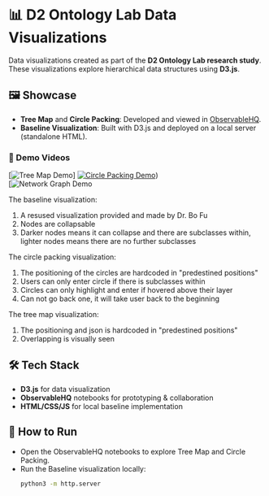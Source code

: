 # 📊 D2 Ontology Lab Data Visualizations

Data visualizations created as part of the **D2 Ontology Lab research study**.  
These visualizations explore hierarchical data structures using **D3.js**.

## 🖼️ Showcase

- **Tree Map** and **Circle Packing**: Developed and viewed in [ObservableHQ](https://observablehq.com).  
- **Baseline Visualization**: Built with D3.js and deployed on a local server (standalone HTML).  

### 🎥 Demo Videos
[![Tree Map Demo](https://youtu.be/3mEUm3YyM54)]
[![Circle Packing Demo](https://youtu.be/2TzsnzGQRoY)](https://youtu.be/2TzsnzGQRoY?si=lMVGxtZFO6yEoBaR))  
[![Network Graph Demo](https://youtu.be/I9XvBcPzfns)  

The baseline visualization:
1. A resused visualization provided and made by Dr. Bo Fu
2. Nodes are collapsable
3. Darker nodes means it can collapse and there are subclasses within, lighter nodes means there are no further subclasses

The circle packing visualization:
1. The positioning of the circles are hardcoded in "predestined positions"
2. Users can only enter circle if there is subclasses within
3. Circles can only highlight and enter if hovered above their layer
4. Can not go back one, it will take user back to the beginning

The tree map visualization:
1. The positioning and json is hardcoded in "predestined positions"
2. Overlapping is visually seen

## 🛠️ Tech Stack
- **D3.js** for data visualization  
- **ObservableHQ** notebooks for prototyping & collaboration  
- **HTML/CSS/JS** for local baseline implementation  

## 🚀 How to Run
- Open the ObservableHQ notebooks to explore Tree Map and Circle Packing.  
- Run the Baseline visualization locally:  
  ```bash
  python3 -m http.server
